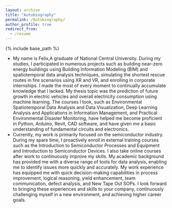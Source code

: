 ```yaml
---
layout: archive
title: "Autobiography"
permalink: /Autobiography/
author_profile: true
redirect_from:
  - /resume
---
```


{% include base_path %}
* My name is Felix,A graduate of National Central University. During my studies, I participated in numerous projects such as building near-zero energy buildings using Building Information Modeling (BIM) and spatiotemporal data analysis techniques, simulating the shortest rescue routes in fire scenarios using XR and VR, and enrolling in corporate internships. I made the most of every moment to continually accumulate knowledge that I lacked. My thesis topic was the prediction of future growth in electric vehicles and overall electricity consumption using machine learning. The courses I took, such as Environmental Spatiotemporal Data Analysis and Data Visualization, Deep Learning Analysis and Applications in Information Management, and Practical Environmental Disaster Monitoring, have helped me become proficient in Python, Arduino, Revit, CAD software, and have given me a basic understanding of fundamental circuits and electronics.
* Currently, my work is primarily focused on the semiconductor industry. During my spare time, I proactively enroll in external training courses such as the Introduction to Semiconductor Processes and Equipment and Introduction to Semiconductor Devices. I also take online courses after work to continuously improve my skills. My academic background has provided me with a diverse range of tools for data analysis, enabling me to identify issues more quickly and accurately. My work experience has equipped me with quick decision-making capabilities in process improvement, logical reasoning, yield enhancement, team communication, defect analysis, and New Tape Out SOPs. I look forward to bringing these experiences and skills to your company, continuously challenging myself in a new environment, and achieving higher career goals.
